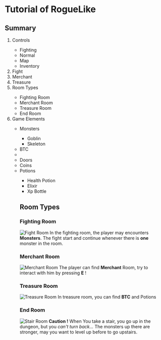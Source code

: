# Tutorial of RogueLike

## Summary
  <ol>
    <li>Controls</li>
    <ul>
      <li>Fighting</li>
      <li>Normal</li>
      <li>Map</li>
      <li>Inventory</li>
    </ul>
    <li>Fight</li>
    <li>Merchant</li>
    <li>Treasure</li>
    <li>Room Types</li>
    <ul>
      <li>Fighting Room</li>
      <li>Merchant Room</li>
      <li>Treasure Room</li>
      <li>End Room</li>
    </ul>
    <li>Game Elements</li>
    <ul>
      <li>Monsters</li>
      <ul>
        <li>Goblin</li>
        <li>Skeleton</li>
      </ul>
      <li>BTC<li>
      <li>Doors</li>
      <li>Coins</li>
      <li>Potions</li>
      <ul>
        <li>Health Potion</li>
        <li>Elixir</li>
        <li>Xp Bottle</li>
      </ul
    </ul
  </ol>



## Room Types
### Fighting Room
![Fight Room](https://user-images.githubusercontent.com/57185748/115142625-1d508000-a043-11eb-95cd-cd7f7f5b3c67.png)
In the fighting room, the player may encounters **Monsters**.
The fight start and continue whenever there is **one** monster in the room.
  
### Merchant Room
![Merchant Room](https://user-images.githubusercontent.com/57185748/115142959-c3e95080-a044-11eb-8a45-e42e66ac058a.png)
The player can find **Merchant** Room, try to interact with him by pressing **E** !
  
### Treasure Room
![Treasure Room](https://user-images.githubusercontent.com/57185748/115143030-2b9f9b80-a045-11eb-9864-5c005c88eb13.png)
In treasure room, you can find **BTC** and Potions

### End Room
![Stair Room](https://user-images.githubusercontent.com/57185748/115143026-293d4180-a045-11eb-855d-1360b5a174b1.png)
**Caution !** When You take a stair, you go up in the dungeon, but you _can't turn back..._
The monsters up there are stronger, may you want to level up before to go upstairs.

